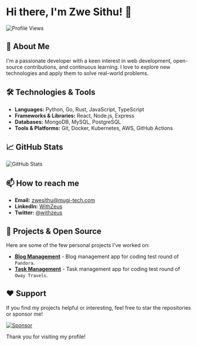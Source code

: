 # Hi there, I'm Zwe Sithu! 👋

![Profile Views](https://komarev.com/ghpvc/?username=withzeus&style=flat-square)

## 🚀 About Me

I'm a passionate developer with a keen interest in web development, open-source contributions, and continuous learning. I love to explore new technologies and apply them to solve real-world problems.

## 🛠️ Technologies & Tools

- **Languages:** Python, Go, Rust, JavaScript, TypeScript
- **Frameworks & Libraries:** React, Node.js, Express
- **Databases:** MongoDB, MySQL, PostgreSQL
- **Tools & Platforms:** Git, Docker, Kubernetes, AWS, GitHub Actions

## 📈 GitHub Stats

![GitHub Stats](https://github-readme-stats.vercel.app/api?username=withzeus&show_icons=true&theme=catppuccin_latte)

## 📫 How to reach me

- **Email:** [zwesithu@mugi-tech.com](mailto:zwesithu@mugi-tech.com)
- **LinkedIn:** [WithZeus](https://www.linkedin.com/in/withzues)
- **Twitter:** [@withzeus](https://twitter.com/withzues)

## 🔧 Projects & Open Source

Here are some of the few personal projects I've worked on:

- [**Blog Management**](https://github.com/withzeus/blog-management-app) - Blog management app for coding test round of `Pandora`.
- [**Task Management**](https://github.com/withzeus/google-tasks-management-app) - Task management app for coding test round of `Oway Travels`.

## ❤️ Support

If you find my projects helpful or interesting, feel free to star the repositories or sponsor me!

[![Sponsor](https://img.shields.io/badge/Sponsor-💖-red)](https://github.com/sponsors/withzeus)

Thank you for visiting my profile!

<!-- Optional: Add some fun or personal touches here. For example, a quote, a hobby, or an interesting fact about yourself. -->

